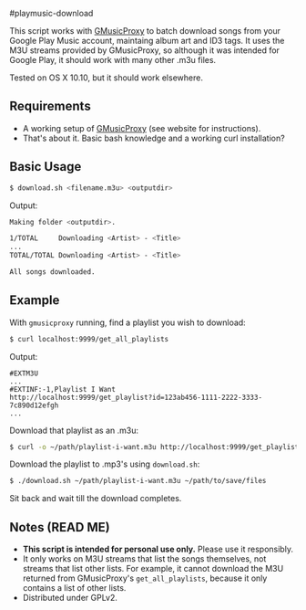 #playmusic-download

This script works with [GMusicProxy](http://gmusicproxy.net/) to batch download songs from your Google Play Music account, maintaing album art and ID3 tags. It uses the M3U streams provided by GMusicProxy, so although it was intended for Google Play, it should work with many other .m3u files.

Tested on OS X 10.10, but it should work elsewhere.

## Requirements
  * A working setup of [GMusicProxy](http://gmusicproxy.net/) (see website for instructions).
  * That's about it. Basic bash knowledge and a working curl installation?

## Basic Usage
```bash
$ download.sh <filename.m3u> <outputdir>
```
Output:
```bash
Making folder <outputdir>.

1/TOTAL		Downloading <Artist> - <Title>
...
TOTAL/TOTAL	Downloading <Artist> - <Title>

All songs downloaded.
```

## Example
With `gmusicproxy` running, find a playlist you wish to download:
```bash
$ curl localhost:9999/get_all_playlists
```
Output:
```
#EXTM3U
...
#EXTINF:-1,Playlist I Want
http://localhost:9999/get_playlist?id=123ab456-1111-2222-3333-7c890d12efgh
...
```
Download that playlist as an .m3u:
```bash
$ curl -o ~/path/playlist-i-want.m3u http://localhost:9999/get_playlist?id=123ab456-1111-2222-3333-7c890d12efgh
```
Download the playlist to .mp3's using `download.sh`:
```bash
$ ./download.sh ~/path/playlist-i-want.m3u ~/path/to/save/files
```
Sit back and wait till the download completes.

## Notes (READ ME)
  * **This script is intended for personal use only.** Please use it responsibly.
  * It only works on M3U streams that list the songs themselves, not streams that list other lists. For example, it cannot download the M3U returned from GMusicProxy's `get_all_playlists`, because it only contains a list of other lists.
  * Distributed under GPLv2.
